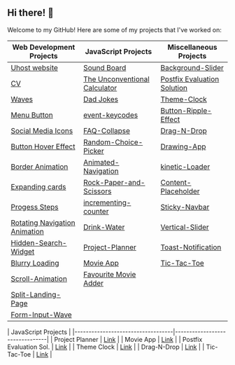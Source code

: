 ## Hi there! 👋

Welcome to my GitHub! Here are some of my projects that I've worked on:

| Web Development Projects          | JavaScript Projects             | Miscellaneous Projects       |
|-----------------------------------|--------------------------------|------------------------------|
| [Uhost website](https://pratikrana1612.github.io/uhostwebsite/index.html)                     | [Sound Board](https://pratikrana1612.github.io/Sound-Board/)                                 | [Background-Slider](https://pratikrana1612.github.io/Background-Slider/)                     |
| [CV](https://pratikrana1612.github.io/CV/)                                                   | [The Unconventional Calculator](https://pratikrana1612.github.io/The-Unconventional-Calculator/) | [Postfix Evaluation Solution](https://pratikrana1612.github.io/Postfix-Evalution/)           |
| [Waves](https://pratikrana1612.github.io/waves/)                                             | [Dad Jokes](https://pratikrana1612.github.io/Dad-Jokes/)                                     | [Theme-Clock](https://pratikrana1612.github.io/Theme-Clock/)                                 |
| [Menu Button](https://pratikrana1612.github.io/Menu-button/)                                 | [event-keycodes](https://pratikrana1612.github.io/event-keycodes/)                           | [Button-Ripple-Effect](https://pratikrana1612.github.io/Button-Ripple-Effect/)               |
| [Social Media Icons](https://pratikrana1612.github.io/social-media-icons/)                   | [FAQ-Collapse](https://pratikrana1612.github.io/FAQ-Collapse/)                               | [Drag-N-Drop](https://pratikrana1612.github.io/Drag-N-Drop/)                                 |
| [Button Hover Effect](https://pratikrana1612.github.io/button-hover-effect/)                 | [Random-Choice-Picker](https://pratikrana1612.github.io/Random-Choice-Picker/)               | [Drawing-App](https://pratikrana1612.github.io/Drawing-App/)                                 |
| [Border Animation](https://pratikrana1612.github.io/Border-Animation/)                       | [Animated-Navigation](https://pratikrana1612.github.io/Animated-Navigation/)                 | [kinetic-Loader](https://pratikrana1612.github.io/kinetic-Loader/)                           |
| [Expanding cards](https://pratikrana1612.github.io/Expanding-Cards/)                         | [Rock-Paper-and-Scissors](https://pratikrana1612.github.io/Rock-Paper-and-Scissors/)         | [Content-Placeholder](https://pratikrana1612.github.io/Content-Placeholder/)                 |
| [Progess Steps](https://pratikrana1612.github.io/Progess-Steps/)                               | [incrementing-counter](https://pratikrana1612.github.io/incrementing-counter/)               | [Sticky-Navbar](https://pratikrana1612.github.io/Sticky-Navbar/)                             |
| [Rotating Navigation Animation](https://pratikrana1612.github.io/Rotating-Navigation-Animation/) | [Drink-Water](https://pratikrana1612.github.io/Drink-Water/)                                 | [Vertical-Slider](https://pratikrana1612.github.io/Vertical-Slider/)                         |
| [Hidden-Search-Widget](https://pratikrana1612.github.io/Hidden-Search-Widget/)               | [Project-Planner](https://pratikrana1612.github.io/Project-Planner/)                         | [Toast-Notification](https://pratikrana1612.github.io/Toast-Notification/)                   |
| [Blurry Loading](https://pratikrana1612.github.io/Blurry-Loading/)                           | [Movie App](https://pratikrana1612.github.io/Movie-App/)                                     | [Tic-Tac-Toe](https://pratikrana1612.github.io/Tic-Tac-Toe-/)                               |
| [Scroll-Animation](https://pratikrana1612.github.io/Scroll-Animation/)                       | [Favourite Movie Adder](https://pratikrana1612.github.io/Favourite-Movie-Adder/)             |                              |
| [Split-Landing-Page](https://pratikrana1612.github.io/Split-Landing-Page/)                   |                                |                              |
| [Form-Input-Wave](https://pratikrana1612.github.io/Form-Input-Wave/)                         |                                |                              |



| JavaScript Projects    |
|-----------------------------------|--------------------------------|
| Project Planner           | [Link](https://pratikrana1612.github.io/Project-Planner/)                    |
| Movie App                 | [Link](https://pratikrana1612.github.io/Movie-App/)                          |
| Postfix Evaluation Sol.   | [Link](https://pratikrana1612.github.io/Postfix-Evalution/)                  |
| Theme Clock               | [Link](https://pratikrana1612.github.io/Theme-Clock/)                        |
| Drag-N-Drop               | [Link](https://pratikrana1612.github.io/Drag-N-Drop/)                        |
| Tic-Tac-Toe               | [Link](https://pratikrana1612.github.io/Tic-Tac-Toe-/)                      |
